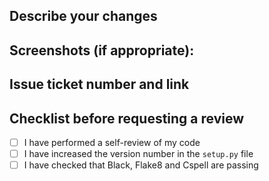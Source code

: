 ## Describe your changes

## Screenshots (if appropriate):

## Issue ticket number and link

## Checklist before requesting a review

- [ ] I have performed a self-review of my code
- [ ] I have increased the version number in the `setup.py` file
- [ ] I have checked that Black, Flake8 and Cspell are passing
